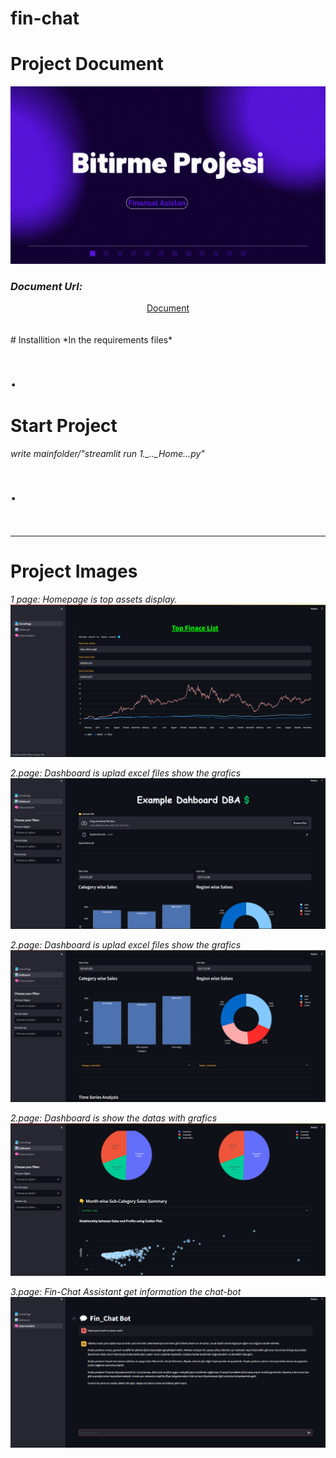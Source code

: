 # fin-chat 

# Project Document
![Project Document](./images/final_project.gif)
### *Document Url:* 
<div align="center">
<a  href="https://www.canva.com/design/DAF8evtWEpk2fiKaVZx3-LLAvhRKEZL8Q/view?utm_content=DAF8evtWEpk&utm_campaign=designshare&utm_medium=link&utm_source=editor">
Document</a>
</div>
<br>
<br>
# Installition
*In the requirements files*

# .


# Start Project

*write mainfolder/"streamlit run 1._.._Home...py"*

# .


<br>


--- 
# Project Images
 
*1 page: Homepage is top assets display.*
![Image 1](./images/0.png)

*2.page: Dashboard is uplad excel files show the grafics*
![Image 2](./images/1.png)

*2.page: Dashboard is uplad excel files show the grafics*
![Image 3](./images/2.png)

*2.page: Dashboard is show the datas with grafics*
![Image 4](./images/3.png)

*3.page: Fin-Chat Assistant get information the chat-bot*
![Image 6](./images/5.png)

